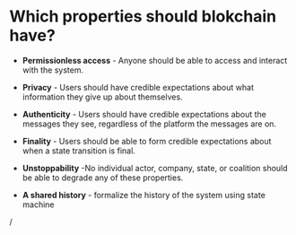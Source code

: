 # Which properties should blokchain have?

- **Permissionless access** - Anyone should be able to access and interact with the system.

- **Privacy** - Users should have credible expectations about what information they give up
about themselves.

- **Authenticity** - Users should have credible expectations about the messages they see,
regardless of the platform the messages are on.


- **Finality** - Users should be able to form credible expectations about when a state
transition is final.

- **Unstoppability** -No individual actor, company, state, or coalition should be able to degrade any
of these properties.

- **A shared history** - formalize the history of the system using state machine
<div class="absolute right-5px bottom-5px">
<SlideCurrentNo /> / <SlidesTotal />
</div>